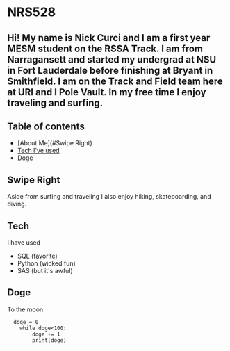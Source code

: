 # NRS528

## Hi! My name is Nick Curci and I am a first year MESM student on the RSSA Track. I am from Narragansett and started my undergrad at NSU in Fort Lauderdale before finishing at Bryant in Smithfield. I am on the Track and Field team here at URI and I Pole Vault. In my free time I enjoy traveling and surfing.


## Table of contents
* [About Me](#Swipe Right)
* [Tech I've used](#tech)
* [Doge](#Doge)

## Swipe Right
Aside from surfing and traveling I also enjoy hiking, skateboarding, and diving.
	
## Tech
I have used
* SQL (favorite)
* Python (wicked fun)
* SAS (but it's awful)
	
## Doge
To the moon

```
  doge = 0
    while doge<100:
        doge += 1
        print(doge)
```
